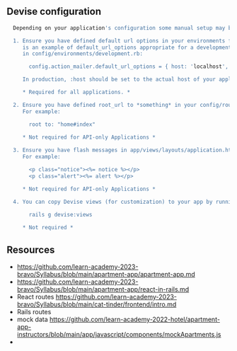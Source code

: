 ## Devise configuration
```bash
  Depending on your application's configuration some manual setup may be required:

  1. Ensure you have defined default url options in your environments files. Here
     is an example of default_url_options appropriate for a development environment
     in config/environments/development.rb:

       config.action_mailer.default_url_options = { host: 'localhost', port: 3000 }

     In production, :host should be set to the actual host of your application.

     * Required for all applications. *

  2. Ensure you have defined root_url to *something* in your config/routes.rb.
     For example:

       root to: "home#index"
     
     * Not required for API-only Applications *

  3. Ensure you have flash messages in app/views/layouts/application.html.erb.
     For example:

       <p class="notice"><%= notice %></p>
       <p class="alert"><%= alert %></p>

     * Not required for API-only Applications *

  4. You can copy Devise views (for customization) to your app by running:

       rails g devise:views
       
     * Not required *
```

## Resources
- https://github.com/learn-academy-2023-bravo/Syllabus/blob/main/apartment-app/apartment-app.md
- https://github.com/learn-academy-2023-bravo/Syllabus/blob/main/apartment-app/react-in-rails.md
- React routes https://github.com/learn-academy-2023-bravo/Syllabus/blob/main/cat-tinder/frontend/intro.md
- Rails routes 
- mock data  https://github.com/learn-academy-2022-hotel/apartment-app-instructors/blob/main/app/javascript/components/mockApartments.js
- 
